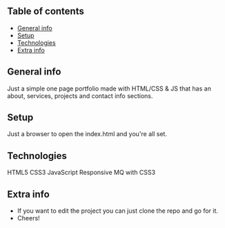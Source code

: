 ## Table of contents
* [General info](#general-info)
* [Setup](#setup)
* [Technologies](#technologies)
* [Extra info](#extra-info)

## General info
Just a simple one page portfolio made with HTML/CSS & JS that has an about, services, projects and contact info sections.

## Setup
Just a browser to open the index.html and you're all set.

## Technologies
HTML5
CSS3
JavaScript
Responsive MQ with CSS3

## Extra info
- If you want to edit the project you can just clone the repo and go for it.
- Cheers!
